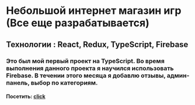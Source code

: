 # Небольшой интернет магазин игр (Все еще разрабатывается)
## Технологии : React, Redux, TypeScript, Firebase
### Это был мой первый проект на TypeScript. Во время выполнения данного проекта я научился использовать Firebase. В течении этого месяца я добавлю отзывы, админ-панель, выбор по категориям.
#### Посетить: [click](https://dr1zzle1.github.io/game-store)
